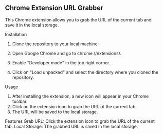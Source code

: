 ## Chrome Extension URL Grabber
This Chrome extension allows you to grab the URL of the current tab and save it in the local storage.

Installation
1. Clone the repository to your local machine:

2. Open Google Chrome and go to chrome://extensions/.

3. Enable "Developer mode" in the top right corner.

4. Click on "Load unpacked" and select the directory where you cloned the repository.

Usage
1. After installing the extension, a new icon will appear in your Chrome toolbar.
2. Click on the extension icon to grab the URL of the current tab.
3. The URL will be saved to the local storage.

Features
Grab URL: Click the extension icon to grab the URL of the current tab.
Local Storage: The grabbed URL is saved in the local storage.
